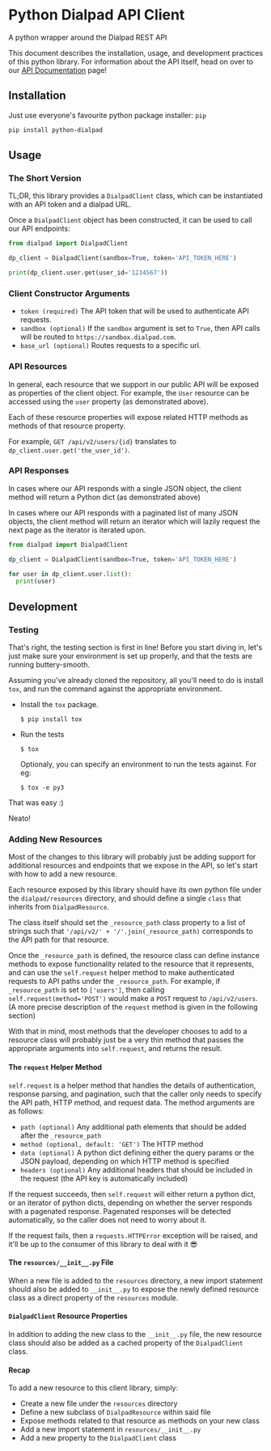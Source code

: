 # Python Dialpad API Client

A python wrapper around the Dialpad REST API

This document describes the installation, usage, and development practices of this python library.
For information about the API itself, head on over to our
[API Documentation](https://www.dialpad.com/developers/docs/) page!


## Installation

Just use everyone's favourite python package installer: `pip`

```bash
pip install python-dialpad
```

## Usage

### The Short Version

TL;DR, this library provides a `DialpadClient` class, which can be instantiated with an API token
and a dialpad URL.

Once a `DialpadClient` object has been constructed, it can be used to call our API endpoints:

```python
from dialpad import DialpadClient

dp_client = DialpadClient(sandbox=True, token='API_TOKEN_HERE')

print(dp_client.user.get(user_id='1234567'))
```

### Client Constructor Arguments

- `token (required)` The API token that will be used to authenticate API requests.
- `sandbox (optional)` If the `sandbox` argument is set to `True`, then API calls will be
  routed to `https://sandbox.dialpad.com`.
- `base_url (optional)` Routes requests to a specific url.


### API Resources

In general, each resource that we support in our public API will be exposed as properties of the
client object. For example, the `User` resource can be accessed using the `user` property (as
demonstrated above).

Each of these resource properties will expose related HTTP methods as methods of that resource
property.

For example, `GET /api/v2/users/{id}` translates to `dp_client.user.get('the_user_id')`.


### API Responses

In cases where our API responds with a single JSON object, the client method will return a Python
dict (as demonstrated above)

In cases where our API responds with a paginated list of many JSON objects, the client method will
return an iterator which will lazily request the next page as the iterator is iterated upon.

```python
from dialpad import DialpadClient

dp_client = DialpadClient(sandbox=True, token='API_TOKEN_HERE')

for user in dp_client.user.list():
  print(user)
```


## Development

### Testing

That's right, the testing section is first in line! Before you start diving in, let's just make sure your environment is set up properly, and that the tests are running buttery-smooth.

Assuming you've already cloned the repository, all you'll need to do is install `tox`, and run the command against the appropriate environment.

* Install the `tox` package.
  ```shell
  $ pip install tox
  ```

* Run the tests
  ```shell
  $ tox
  ```
  Optionaly, you can specify an environment to run the tests against. For eg:
  ```shell
  $ tox -e py3
  ```
That was easy :)

Neato!

### Adding New Resources

Most of the changes to this library will probably just be adding support for additional resources
and endpoints that we expose in the API, so let's start with how to add a new resource.

Each resource exposed by this library should have its own python file under the `dialpad/resources`
directory, and should define a single `class` that inherits from `DialpadResource`.

The class itself should set the `_resource_path` class property to a list of strings such
that `'/api/v2/' + '/'.join(_resource_path)` corresponds to the API path for that resource.

Once the `_resource_path` is defined, the resource class can define instance methods to expose
functionality related to the resource that it represents, and can use the `self.request` helper
method to make authenticated requests to API paths under the `_resource_path`. For example,
if `_resource_path` is set to `['users']`, then calling `self.request(method='POST')` would make
a `POST` request to `/api/v2/users`. (A more precise description of the `request` method is given
in the following section)

With that in mind, most methods that the developer chooses to add to a resource class will probably
just be a very thin method that passes the appropriate arguments into `self.request`, and returns
the result.


#### The `request` Helper Method

`self.request` is a helper method that handles the details of authentication, response parsing, and
pagination, such that the caller only needs to specify the API path, HTTP method, and request data.
The method arguments are as follows:

- `path (optional)` Any additional path elements that should be added after the `_resource_path`
- `method (optional, default: 'GET')` The HTTP method
- `data (optional)` A python dict defining either the query params or the JSON payload, depending on
  which HTTP method is specified
- `headers (optional)` Any additional headers that should be included in the request (the API key
  is automatically included)

If the request succeeds, then `self.request` will either return a python dict, or an iterator of
python dicts, depending on whether the server responds with a pagenated response. Pagenated
responses will be detected automatically, so the caller does not need to worry about it.

If the request fails, then a `requests.HTTPError` exception will be raised, and it'll be up to the
consumer of this library to deal with it 😎


#### The `resources/__init__.py` File

When a new file is added to the `resources` directory, a new import statement should also be added
to `__init__.py` to expose the newly defined resource class as a direct property of the `resources`
module.


#### `DialpadClient` Resource Properties

In addition to adding the new class to the `__init__.py` file, the new resource class should also
be added as a cached property of the `DialpadClient` class.


#### Recap

To add a new resource to this client library, simply:
- Create a new file under the `resources` directory
- Define a new subclass of `DialpadResource` within said file
- Expose methods related to that resource as methods on your new class
- Add a new import statement in `resources/__init__.py`
- Add a new property to the `DialpadClient` class
